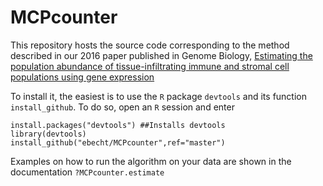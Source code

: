 # MCPcounter
This repository hosts the source code corresponding to the method described in our 2016 paper published in Genome Biology, [Estimating the population abundance of tissue-infiltrating immune and stromal cell populations using gene expression](https://genomebiology.biomedcentral.com/articles/10.1186/s13059-016-1070-5)

To install it, the easiest is to use the `R` package `devtools` and its function `install_github`. To do so, open an `R` session and enter

    install.packages("devtools") ##Installs devtools
    library(devtools)
    install_github("ebecht/MCPcounter",ref="master")
    
Examples on how to run the algorithm on your data are shown in the documentation `?MCPcounter.estimate`
